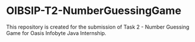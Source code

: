 # OIBSIP-T2-NumberGuessingGame
This repository is created for the submission of Task 2 - Number Guessing Game for Oasis Infobyte Java Internship.
